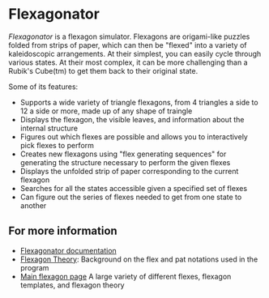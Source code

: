 # Flexagonator

*Flexagonator* is a flexagon simulator.
Flexagons are origami-like puzzles folded from strips of paper, which can then be "flexed" into a variety of kaleidoscopic arrangements.
At their simplest, you can easily cycle through various states.
At their most complex, it can be more challenging than a Rubik's Cube(tm) to get them back to their original state.

Some of its features:

* Supports a wide variety of triangle flexagons, from 4 triangles a side to 12 a side or more, made up of any shape of traingle
* Displays the flexagon, the visible leaves, and information about the internal structure
* Figures out which flexes are possible and allows you to interactively pick flexes to perform
* Creates new flexagons using "flex generating sequences" for generating the structure necessary to perform the given flexes
* Displays the unfolded strip of paper corresponding to the current flexagon
* Searches for all the states accessible given a specified set of flexes
* Can figure out the series of flexes needed to get from one state to another


## For more information

* [Flexagonator documentation](docs/readme.md)
* [Flexagon Theory](http://loki3.com/flex/g4g10/Flex-Theory.pdf):
  Background on the flex and pat notations used in the program
* [Main flexagon page](http://loki3.com/flex/)
  A large variety of different flexes, flexagon templates, and flexagon theory
